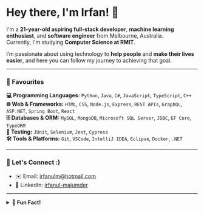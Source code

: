 # Hey there, I'm Irfan! 👋

I'm a **21-year-old aspiring full-stack developer**, **machine learning enthusiast**, and **software engineer** from Melbourne, Australia.  
Currently, I'm studying **Computer Science at RMIT**.

I’m passionate about using technology to **help people** and **make their lives easier**, and here you can follow my journey to achieving that goal.

---

### 🌟 Favourites

**💻 Programming Languages:** `Python`, `Java`, `C#`, `JavaScript`, `TypeScript`, `C++`  
**🌐 Web & Frameworks:** `HTML`, `CSS`, `Node.js`, `Express`, `REST APIs`, `GraphQL`, `ASP.NET`, `Spring Boot`, `React`  
**🗄 Databases & ORM:** `MySQL`, `MongoDB`, `Microsoft SQL Server`, `JDBC`, `EF Core`, `TypeORM`  
**🧪 Testing:** `JUnit`, `Selenium`, `Jest`, `Cypress`  
**🛠 Tools & Platforms:** `Git`, `VSCode`, `IntelliJ IDEA`, `Eclipse`, `Docker`, `.NET`

---

### 💬 Let's Connect :)

* ✉️ Email: [irfanulm@hotmail.com](mailto:irfanulm@hotmail.com)  
* 🔗 LinkedIn: [irfanul-majumder](https://www.linkedin.com/in/irfanul-majumder)

---

<details>
<summary>🎨 <strong>Fun Fact!</strong> </summary>
I’ve loved graphic design since I was young, which inspires my frontend projects to be clean and user-friendly.
</details>

<!--
**IrfanulM/IrfanulM** is a ✨ _special_ ✨ repository because its `README.md` (this file) appears on your GitHub profile.

Here are some ideas to get you started:

- 🔭 I’m currently working on ...
- 🌱 I’m currently learning ...
- 👯 I’m looking to collaborate on ...
- 🤔 I’m looking for help with ...
- 💬 Ask me about ...
- 📫 How to reach me: ...
- 😄 Pronouns: ...
- ⚡ Fun fact: ...
-->
